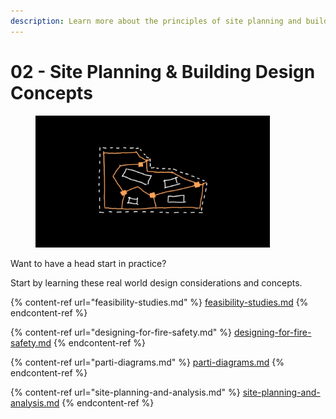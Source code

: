 ```yaml
---
description: Learn more about the principles of site planning and building design.
---
```


# 02 - Site Planning & Building Design Concepts

<div align="left"><figure><img src="../.gitbook/assets/ALB Chapters-2.jpg" alt="" width="375"><figcaption></figcaption></figure></div>

Want to have a head start in practice?

Start by learning these real world design considerations and concepts.

{% content-ref url="feasibility-studies.md" %}
[feasibility-studies.md](feasibility-studies.md)
{% endcontent-ref %}

{% content-ref url="designing-for-fire-safety.md" %}
[designing-for-fire-safety.md](designing-for-fire-safety.md)
{% endcontent-ref %}

{% content-ref url="parti-diagrams.md" %}
[parti-diagrams.md](parti-diagrams.md)
{% endcontent-ref %}

{% content-ref url="site-planning-and-analysis.md" %}
[site-planning-and-analysis.md](site-planning-and-analysis.md)
{% endcontent-ref %}
